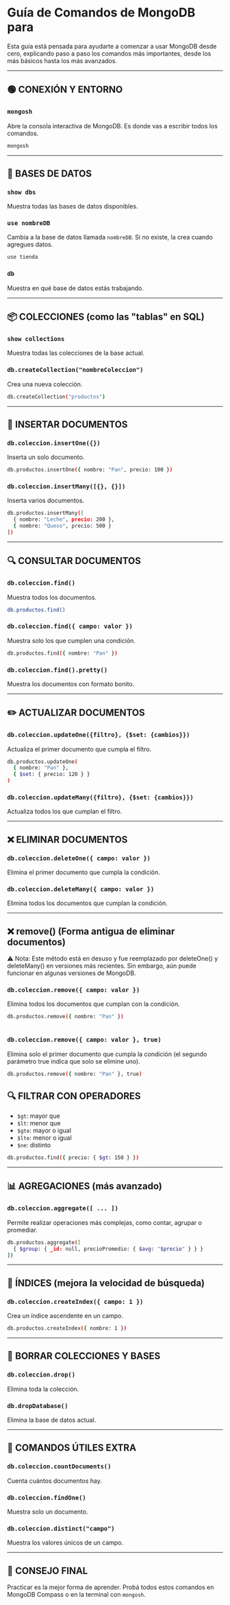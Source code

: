 
# Guía de Comandos de MongoDB para 

Esta guía está pensada para ayudarte a comenzar a usar MongoDB desde cero, explicando paso a paso los comandos más importantes, desde los más básicos hasta los más avanzados.

---

## 🟢 CONEXIÓN Y ENTORNO

### `mongosh`
Abre la consola interactiva de MongoDB. Es donde vas a escribir todos los comandos.

```bash
mongosh
```

---

## 📁 BASES DE DATOS

### `show dbs`
Muestra todas las bases de datos disponibles.

### `use nombreDB`
Cambia a la base de datos llamada `nombreDB`. Si no existe, la crea cuando agregues datos.

```bash
use tienda
```

### `db`
Muestra en qué base de datos estás trabajando.

---

## 📦 COLECCIONES (como las "tablas" en SQL)

### `show collections`
Muestra todas las colecciones de la base actual.

### `db.createCollection("nombreColeccion")`
Crea una nueva colección.

```bash
db.createCollection("productos")
```

---

## 📝 INSERTAR DOCUMENTOS

### `db.coleccion.insertOne({})`
Inserta un solo documento.

```bash
db.productos.insertOne({ nombre: "Pan", precio: 100 })
```

### `db.coleccion.insertMany([{}, {}])`
Inserta varios documentos.

```bash
db.productos.insertMany([
  { nombre: "Leche", precio: 200 },
  { nombre: "Queso", precio: 500 }
])
```

---

## 🔍 CONSULTAR DOCUMENTOS

### `db.coleccion.find()`
Muestra todos los documentos.

```bash
db.productos.find()
```

### `db.coleccion.find({ campo: valor })`
Muestra solo los que cumplen una condición.

```bash
db.productos.find({ nombre: "Pan" })
```

### `db.coleccion.find().pretty()`
Muestra los documentos con formato bonito.

---

## ✏️ ACTUALIZAR DOCUMENTOS

### `db.coleccion.updateOne({filtro}, {$set: {cambios}})`
Actualiza el primer documento que cumpla el filtro.

```bash
db.productos.updateOne(
  { nombre: "Pan" },
  { $set: { precio: 120 } }
)
```

### `db.coleccion.updateMany({filtro}, {$set: {cambios}})`
Actualiza todos los que cumplan el filtro.

---

## ❌ ELIMINAR DOCUMENTOS

### `db.coleccion.deleteOne({ campo: valor })`
Elimina el primer documento que cumpla la condición.

### `db.coleccion.deleteMany({ campo: valor })`
Elimina todos los documentos que cumplan la condición.

---

## ❌ remove() (Forma antigua de eliminar documentos)
⚠️ Nota: Este método está en desuso y fue reemplazado por deleteOne() y deleteMany() en versiones más recientes. Sin embargo, aún puede funcionar en algunas versiones de MongoDB.

### `db.coleccion.remove({ campo: valor })`
Elimina todos los documentos que cumplan con la condición.
```bash
db.productos.remove({ nombre: "Pan" })
  
```
### `db.coleccion.remove({ campo: valor }, true)`
Elimina solo el primer documento que cumpla la condición (el segundo parámetro true indica que solo se elimine uno).
```bash
db.productos.remove({ nombre: "Pan" }, true)  

```


## 🔍 FILTRAR CON OPERADORES

- `$gt`: mayor que
- `$lt`: menor que
- `$gte`: mayor o igual
- `$lte`: menor o igual
- `$ne`: distinto

```bash
db.productos.find({ precio: { $gt: 150 } })
```

---

## 📊 AGREGACIONES (más avanzado)

### `db.coleccion.aggregate([ ... ])`
Permite realizar operaciones más complejas, como contar, agrupar o promediar.

```bash
db.productos.aggregate([
  { $group: { _id: null, precioPromedio: { $avg: "$precio" } } }
])
```

---

## 🧠 ÍNDICES (mejora la velocidad de búsqueda)

### `db.coleccion.createIndex({ campo: 1 })`
Crea un índice ascendente en un campo.

```bash
db.productos.createIndex({ nombre: 1 })
```

---

## 🧼 BORRAR COLECCIONES Y BASES

### `db.coleccion.drop()`
Elimina toda la colección.

### `db.dropDatabase()`
Elimina la base de datos actual.

---

## 🧪 COMANDOS ÚTILES EXTRA

### `db.coleccion.countDocuments()`
Cuenta cuántos documentos hay.

### `db.coleccion.findOne()`
Muestra solo un documento.

### `db.coleccion.distinct("campo")`
Muestra los valores únicos de un campo.

---

## 🚀 CONSEJO FINAL

Practicar es la mejor forma de aprender. Probá todos estos comandos en MongoDB Compass o en la terminal con `mongosh`.
